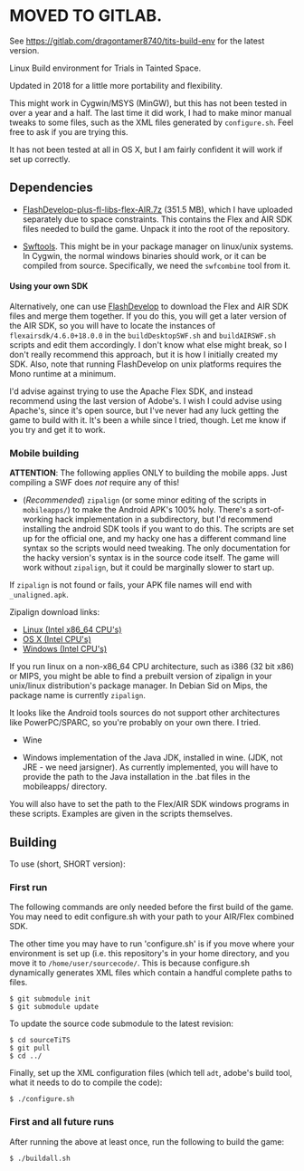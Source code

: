 
# MOVED TO GITLAB.

See https://gitlab.com/dragontamer8740/tits-build-env for the latest version.

Linux Build environment for Trials in Tainted Space.

Updated in 2018 for a little more portability and flexibility.

This might work in Cygwin/MSYS (MinGW), but this has not been tested in over
a year and a half. The last time it did work, I had to make minor manual tweaks
to some files, such as the XML files generated by `configure.sh`. Feel free to
ask if you are trying this.

It has not been tested at all in OS X, but I am fairly confident it will
work if set up correctly.

## Dependencies
* [FlashDevelop-plus-fl-libs-flex-AIR.7z](https://mega.nz/#!bgY20bRD!6lEiUof-GS-Jkkhv3DGbSuHoc2OhvZjVqknpe7K2N0w) 
(351.5 MB), which I have uploaded separately due to space constraints. This
contains the Flex and AIR SDK files needed to build the game. Unpack it into
the root of the repository.

* [Swftools](http://www.swftools.org/about.html). This might be in your package
manager on linux/unix systems. In Cygwin, the normal windows binaries should
work, or it can be compiled from source. Specifically, we need the
`swfcombine` tool from it.

#### Using your own SDK
Alternatively, one can use [FlashDevelop](http://www.flashdevelop.org/) to
download the Flex and AIR SDK files and merge them together. If you do this,
you will get a later version of the AIR SDK, so you will have to locate the
instances of `flexairsdk/4.6.0+18.0.0` in the `buildDesktopSWF.sh` and
`buildAIRSWF.sh` scripts and edit them accordingly. I don't know what else
might break, so I don't really recommend this approach, but it is how I
initially created my SDK.
Also, note that running FlashDevelop on unix platforms requires the Mono
runtime at a minimum.

I'd advise against trying to use the Apache Flex SDK, and instead recommend
using the last version of Adobe's. I wish I could advise using Apache's, since
it's open source, but I've never had any luck getting the game to build with
it. It's been a while since I tried, though. Let me know if you try and get it
to work.

### Mobile building
**ATTENTION**: The following applies ONLY to building the mobile apps. Just
compiling a SWF does _not_ require any of this!

* (*Recommended*) `zipalign` (or some minor editing of the scripts in `mobileapps/`) to
make the Android APK's 100% holy. There's a sort-of-working hack implementation
in a subdirectory, but I'd recommend installing the android SDK tools if you
want to do this. The scripts are set up for the official one, and my hacky one
has a different command line syntax so the scripts would need tweaking. The
only documentation for the hacky version's syntax is in the source code itself.
The game will work without `zipalign`, but it could be marginally slower to
start up.

If `zipalign` is not found or fails, your APK file names will end
with `_unaligned.apk`.

Zipalign download links:
* [Linux (Intel x86_64 CPU's)](https://dl.google.com/android/repository/platform-tools-latest-linux.zip)
* [OS X (Intel CPU's)](https://dl.google.com/android/repository/platform-tools-latest-darwin.zip)
* [Windows (Intel CPU's)](https://dl.google.com/android/repository/platform-tools-latest-windows.zip)

If you run linux on a non-x86_64 CPU architecture, such as i386 (32 bit x86)
or MIPS, you might be able to find a prebuilt version of zipalign in your
unix/linux distribution's package manager. In Debian Sid on Mips, the package
name is currently `zipalign`.

It looks like the Android tools sources do not support other architectures like
PowerPC/SPARC, so you're probably on your own there. I tried.

* Wine

* Windows implementation of the Java JDK, installed in wine. (JDK, not JRE -
we need jarsigner). As currently implemented, you will have to provide the path to the Java
installation in the .bat files in the mobileapps/ directory.

You will also have to set the path to the Flex/AIR SDK windows programs in
these scripts. Examples are given in the scripts themselves.

## Building
To use (short, SHORT version):

### First run

The following commands are only needed before the first build of the game.
You may need to edit configure.sh with your path to your AIR/Flex combined SDK.

The other time you may have to run 'configure.sh' is if you move where your
environment is set up (i.e. this repository's in your home directory, and you
move it to `/home/user/sourcecode/`. This is because configure.sh dynamically
generates XML files which contain a handful complete paths to files.

    $ git submodule init
    $ git submodule update

To update the source code submodule to the latest revision:

    $ cd sourceTiTS
    $ git pull
    $ cd ../

Finally, set up the XML configuration files (which tell `adt`, adobe's build
tool, what it needs to do to compile the code):

    $ ./configure.sh

### First and all future runs

After running the above at least once, run the following to build the game:

    $ ./buildall.sh

